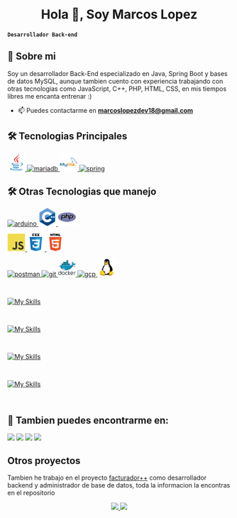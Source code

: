 <h1 align="center">Hola 👋, Soy Marcos Lopez</h1>

**`Desarrollador Back-end`**
## 🚀 Sobre mi
Soy un desarrollador Back-End especializado en Java, Spring Boot y bases de datos MySQL, aunque tambien cuento con experiencia trabajando con otras tecnologias como JavaScript, C++, PHP, HTML, CSS, en mis tiempos libres me encanta entrenar :)

- 📫 Puedes contactarme en **<marcoslopezdev18@gmail.com>**

## 🛠 Tecnologias Principales 
<p align="left">
<a href="https://www.java.com" target="_blank" rel="noreferrer"> <img src="https://raw.githubusercontent.com/devicons/devicon/master/icons/java/java-original.svg" alt="java" width="40" height="40"/> </a>
<a href="https://mariadb.org/" target="_blank" rel="noreferrer"> <img src="https://www.vectorlogo.zone/logos/mariadb/mariadb-icon.svg" alt="mariadb" width="40" height="40"/> </a>
<a href="https://www.mysql.com/" target="_blank" rel="noreferrer"> <img src="https://raw.githubusercontent.com/devicons/devicon/master/icons/mysql/mysql-original-wordmark.svg" alt="mysql" width="40" height="40"/> </a>
<a href="https://spring.io/" target="_blank" rel="noreferrer"> <img src="https://www.vectorlogo.zone/logos/springio/springio-icon.svg" alt="spring" width="40" height="40"/> </a>
</p>

## 🛠 Otras Tecnologias que manejo
<p align="left"> 
<a href="https://www.arduino.cc/" target="_blank" rel="noreferrer"> <img src="https://cdn.worldvectorlogo.com/logos/arduino-1.svg" alt="arduino" width="40" height="40"/> </a>
<a href="https://www.w3schools.com/cpp/" target="_blank" rel="noreferrer"> <img src="https://raw.githubusercontent.com/devicons/devicon/master/icons/cplusplus/cplusplus-original.svg" alt="cplusplus" width="40" height="40"/> </a>
<a href="https://www.php.net" target="_blank" rel="noreferrer"> <img src="https://raw.githubusercontent.com/devicons/devicon/master/icons/php/php-original.svg" alt="php" width="40" height="40"/> </a>

<a href="https://developer.mozilla.org/en-US/docs/Web/JavaScript" target="_blank" rel="noreferrer"> <img src="https://raw.githubusercontent.com/devicons/devicon/master/icons/javascript/javascript-original.svg" alt="javascript" width="40" height="40"/> </a>
<a href="https://www.w3schools.com/css/" target="_blank" rel="noreferrer"> <img src="https://raw.githubusercontent.com/devicons/devicon/master/icons/css3/css3-original-wordmark.svg" alt="css3" width="40" height="40"/> </a>
<a href="https://www.w3.org/html/" target="_blank" rel="noreferrer"> <img src="https://raw.githubusercontent.com/devicons/devicon/master/icons/html5/html5-original-wordmark.svg" alt="html5" width="40" height="40"/> </a>

<a href="https://postman.com" target="_blank" rel="noreferrer"> <img src="https://www.vectorlogo.zone/logos/getpostman/getpostman-icon.svg" alt="postman" width="40" height="40"/> </a>
<a href="https://git-scm.com/" target="_blank" rel="noreferrer"> <img src="https://www.vectorlogo.zone/logos/git-scm/git-scm-icon.svg" alt="git" width="40" height="40"/> </a>
<a href="https://www.docker.com/" target="_blank" rel="noreferrer"> <img src="https://raw.githubusercontent.com/devicons/devicon/master/icons/docker/docker-original-wordmark.svg" alt="docker" width="40" height="40"/> </a>
<a href="https://cloud.google.com" target="_blank" rel="noreferrer"> <img src="https://www.vectorlogo.zone/logos/google_cloud/google_cloud-icon.svg" alt="gcp" width="40" height="40"/> </a>
<a href="https://www.linux.org/" target="_blank" rel="noreferrer"> <img src="https://raw.githubusercontent.com/devicons/devicon/master/icons/linux/linux-original.svg" alt="linux" width="40" height="40"/>
</p>

 <br/>
 
  [![My Skills](https://skillicons.dev/icons?i=java,mysql,spring,hibernate,mariadb)](https://skillicons.dev)
 
 <br/>
 
  [![My Skills](https://skillicons.dev/icons?i=js,html,css,linux,php,arduino,gcp,docker,postman,py,cpp,maven,git)](https://skillicons.dev)
 
 <br/>
 
  [![My Skills](https://skillicons.dev/icons?i=idea,vsc,netbeans)](https://skillicons.dev)
 
 <br/>
 
  [![My Skills](https://skillicons.dev/icons?i=stackoverflow,twitter,instagram,linkedin)](https://skillicons.dev)
 
 <br/>

## 🔗 Tambien puedes encontrarme en:

<div data-locale="es_ES" data-size="medium" data-theme="light" data-type="HORIZONTAL" data-vanity="marcos-lopez-dev" data-version="v1"> 
  <a href="https://twitter.com/ikarolopez" target="_blank"><img src="https://img.shields.io/badge/-Twitter-1D9BF0?style=for-the-badge&logo=twitter&logoColor=white" target="_blank"></a>
  <a href="https://instagram.com/srlopez_18" target="_blank"><img src="https://img.shields.io/badge/-Instagram-%23E4405F?style=for-the-badge&logo=instagram&logoColor=white" target="_blank"></a>
  <a href = https://es.stackoverflow.com/users/301174/marcos-lopez"><img src="https://img.shields.io/badge/-Stack_OverFlow-F48023?style=for-the-badge&logo=stackoverflow&logoColor=white" target="_blank"></a>
  <a href="https://ar.linkedin.com/in/marcos-lopez-dev?trk=profile-badge" target="_blank"><img src="https://img.shields.io/badge/-LinkedIn-%230077B5?style=for-the-badge&logo=linkedin&logoColor=white" target="_blank"></a> 

## Otros proyectos
 Tambien he trabajo en el proyecto [facturador++](https://github.com/conjunto-solucion/facturador)
como desarrollador backend y administrador de base de datos, toda la informacion la encontras en el repositorio

<div align="center">
  <a href="https://github.com/MarcossIC">
  <img height="180em" src="https://github-readme-stats.vercel.app/api?username=marcossIC&show_icons=true&theme=gruvbox&include_all_commits=true&count_private=true&border_color=5c5c5c"/>
  <img height="180em" src="https://github-readme-stats.vercel.app/api/top-langs/?username=marcossIC&layout=compact&langs_count=7&theme=gruvbox&border_color=5c5c5c"/>
</div>

